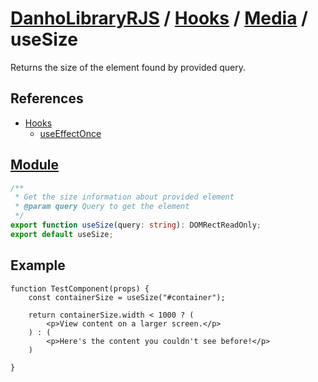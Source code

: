# [DanhoLibraryRJS](../../index.md) / [Hooks](../index.md) / [Media](index.md) / useSize
Returns the size of the element found by provided query.

## References
* [Hooks](../index.md)
    * [useEffectOnce](../Once/useEffectOnce.md)

## [Module](../../../src/hooks/media/useSize.ts)
```ts
/**
 * Get the size information about provided element
 * @param query Query to get the element
 */
export function useSize(query: string): DOMRectReadOnly;
export default useSize;
```

## Example
```tsx
function TestComponent(props) {
    const containerSize = useSize("#container");

    return containerSize.width < 1000 ? (
        <p>View content on a larger screen.</p>
    ) : (
        <p>Here's the content you couldn't see before!</p>
    )

}
```
